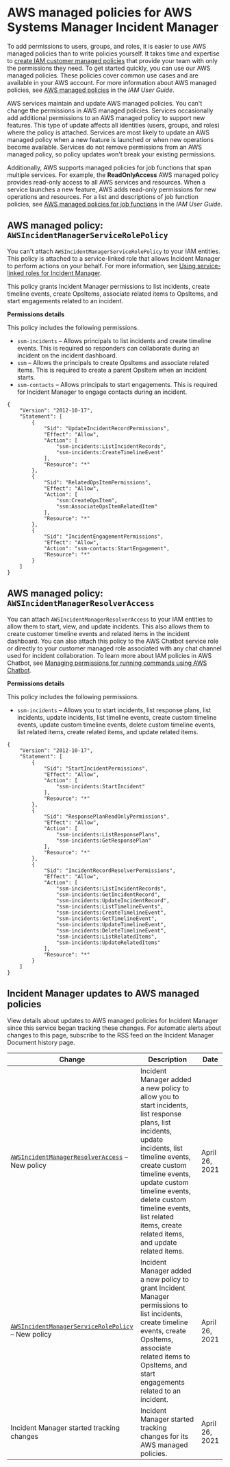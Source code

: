 # AWS managed policies for AWS Systems Manager Incident Manager<a name="security-iam-awsmanpol"></a>



To add permissions to users, groups, and roles, it is easier to use AWS managed policies than to write policies yourself\. It takes time and expertise to [create IAM customer managed policies](https://docs.aws.amazon.com/IAM/latest/UserGuide/access_policies_create-console.html) that provide your team with only the permissions they need\. To get started quickly, you can use our AWS managed policies\. These policies cover common use cases and are available in your AWS account\. For more information about AWS managed policies, see [AWS managed policies](https://docs.aws.amazon.com/IAM/latest/UserGuide/access_policies_managed-vs-inline.html#aws-managed-policies) in the *IAM User Guide*\.

AWS services maintain and update AWS managed policies\. You can't change the permissions in AWS managed policies\. Services occasionally add additional permissions to an AWS managed policy to support new features\. This type of update affects all identities \(users, groups, and roles\) where the policy is attached\. Services are most likely to update an AWS managed policy when a new feature is launched or when new operations become available\. Services do not remove permissions from an AWS managed policy, so policy updates won't break your existing permissions\.

Additionally, AWS supports managed policies for job functions that span multiple services\. For example, the **ReadOnlyAccess** AWS managed policy provides read\-only access to all AWS services and resources\. When a service launches a new feature, AWS adds read\-only permissions for new operations and resources\. For a list and descriptions of job function policies, see [AWS managed policies for job functions](https://docs.aws.amazon.com/IAM/latest/UserGuide/access_policies_job-functions.html) in the *IAM User Guide*\.









## AWS managed policy: `AWSIncidentManagerServiceRolePolicy`<a name="security-iam-awsmanpol-AWSServiceRoleforIncidentManagerPolicy"></a>



You can't attach `AWSIncidentManagerServiceRolePolicy` to your IAM entities\. This policy is attached to a service\-linked role that allows Incident Manager to perform actions on your behalf\. For more information, see [Using service\-linked roles for Incident Manager](using-service-linked-roles.md)\.



This policy grants Incident Manager permissions to list incidents, create timeline events, create OpsItems, associate related items to OpsItems, and start engagements related to an incident\.



**Permissions details**

This policy includes the following permissions\.




+ `ssm-incidents` – Allows principals to list incidents and create timeline events\. This is required so responders can collaborate during an incident on the incident dashboard\.
+ `ssm` – Allows the principals to create OpsItems and associate related items\. This is required to create a parent OpsItem when an incident starts\.
+ `ssm-contacts` – Allows principals to start engagements\. This is required for Incident Manager to engage contacts during an incident\.



```
{
    "Version": "2012-10-17",
    "Statement": [
        {
            "Sid": "UpdateIncidentRecordPermissions",
            "Effect": "Allow",
            "Action": [
                "ssm-incidents:ListIncidentRecords",
                "ssm-incidents:CreateTimelineEvent"
            ],
            "Resource": "*"
        },
        {
            "Sid": "RelatedOpsItemPermissions",
            "Effect": "Allow",
            "Action": [
                "ssm:CreateOpsItem",
                "ssm:AssociateOpsItemRelatedItem"
            ],
            "Resource": "*"
        },
        {
            "Sid": "IncidentEngagementPermissions",
            "Effect": "Allow",
            "Action": "ssm-contacts:StartEngagement",
            "Resource": "*"
        }
    ]
}
```

## AWS managed policy: `AWSIncidentManagerResolverAccess`<a name="security-iam-awsmanpol-AWSIncidentManagerResolverAccess"></a>



You can attach `AWSIncidentManagerResolverAccess` to your IAM entities to allow them to start, view, and update incidents\. This also allows them to create customer timeline events and related items in the incident dashboard\. You can also attach this policy to the AWS Chatbot service role or directly to your customer managed role associated with any chat channel used for incident collaboration\. To learn more about IAM policies in AWS Chatbot, see [Managing permissions for running commands using AWS Chatbot](https://docs.aws.amazon.com/chatbot/latest/adminguide/chatbot-cli-commands.html#iam-policies-for-slack-channels-cli-support)\.

**Permissions details**

This policy includes the following permissions\.




+ `ssm-incidents` – Allows you to start incidents, list response plans, list incidents, update incidents, list timeline events, create custom timeline events, update custom timeline events, delete custom timeline events, list related items, create related items, and update related items\.



```
{
    "Version": "2012-10-17",
    "Statement": [
        {
            "Sid": "StartIncidentPermissions",
            "Effect": "Allow",
            "Action": [
                "ssm-incidents:StartIncident"
            ],
            "Resource": "*"
        },
        {
            "Sid": "ResponsePlanReadOnlyPermissions",
            "Effect": "Allow",
            "Action": [
                "ssm-incidents:ListResponsePlans",
                "ssm-incidents:GetResponsePlan"
            ],
            "Resource": "*"
        },
        {
            "Sid": "IncidentRecordResolverPermissions",
            "Effect": "Allow",
            "Action": [
                "ssm-incidents:ListIncidentRecords",
                "ssm-incidents:GetIncidentRecord",
                "ssm-incidents:UpdateIncidentRecord",
                "ssm-incidents:ListTimelineEvents",
                "ssm-incidents:CreateTimelineEvent",
                "ssm-incidents:GetTimelineEvent",
                "ssm-incidents:UpdateTimelineEvent",
                "ssm-incidents:DeleteTimelineEvent",
                "ssm-incidents:ListRelatedItems",
                "ssm-incidents:UpdateRelatedItems"
            ],
            "Resource": "*"
        }
    ]
}
```





## Incident Manager updates to AWS managed policies<a name="security-iam-awsmanpol-updates"></a>



View details about updates to AWS managed policies for Incident Manager since this service began tracking these changes\. For automatic alerts about changes to this page, subscribe to the RSS feed on the Incident Manager Document history page\.




| Change | Description | Date | 
| --- | --- | --- | 
|  [`AWSIncidentManagerResolverAccess`](#security-iam-awsmanpol-AWSIncidentManagerResolverAccess) – New policy  |  Incident Manager added a new policy to allow you to start incidents, list response plans, list incidents, update incidents, list timeline events, create custom timeline events, update custom timeline events, delete custom timeline events, list related items, create related items, and update related items\.  | April 26, 2021 | 
|  [`AWSIncidentManagerServiceRolePolicy`](#security-iam-awsmanpol-AWSServiceRoleforIncidentManagerPolicy) – New policy  |  Incident Manager added a new policy to grant Incident Manager permissions to list incidents, create timeline events, create OpsItems, associate related items to OpsItems, and start engagements related to an incident\.  | April 26, 2021 | 
|  Incident Manager started tracking changes  |  Incident Manager started tracking changes for its AWS managed policies\.  | April 26, 2021 | 